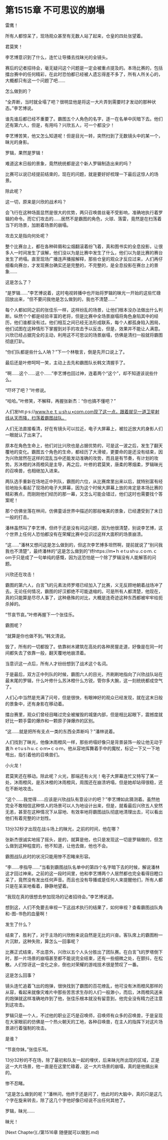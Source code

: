 # 第1515章 不可思议的崩塌

雷鹰！

所有人都惊呆了，现场观众甚至有无数人站了起来，仓皇的四处张望着。

君莫笑！

李艺博意识到了什么，连忙让导播去找昧光的全镜头。

赛后的记者招待会，毫无疑问这个问题是一定会被重点提及的。本场比赛的，包括擂台赛中的任何精彩，在此时恐怕都已经被人遗忘得差不多了，所有人所关心的，大概都只有这一个问题了吧……

怎么做到的？

“全弄断，当时就全塌了吧？很明显他是将这一大片弄到需要时才发动的那种状态。”李艺博说。

谁先谁后都已经不重要了。霸图五个人角色的名字，逐一在名单中灰暗下去。他们还有第六人，但是，有用吗？兴欣五人，可一个都没少！

李艺博苦笑，他又怎么知道呢！但是目光一转，突然扫到了无数镜头中的某一个，昧光的身影。

罗辑，果然是罗辑！

难道这末日般的景象，竟然统统都是这个新人罗辑制造出来的吗？

比赛可以说已经提前结束的，现在的问题，就是要好好梳理一下最后这惊人的场景。

除此呢？

这一切，原来是兴欣的战术吗？

会飞行在这种场面显然是很大的优势，两只召唤兽丝毫不受影响，准确地执行着罗辑的命令。而它们攻击的……居然不是霸图的角色，火球、落雷，竟然是在扫荡着当下的场景，加剧着场景的崩塌。

攻击又是指向何处呢？

整个比赛台上，都在各种碎屑和尘烟翻滚着纷飞着，真和图书实的全息投影，让很多人一时间发生了误解，他们没以为是比赛中发生了什么，他们以为是比赛的赛台发生了坍塌。直至现场广播连声播报解释，那些仓皇的观众才反应过来，人们再仔细看向赛台，才发现赛台确实还是完整的，不完整的，是全息投影在赛台上的景象……

这是怎么了？

“是罗辑……”李艺博说着，这时电视转播中也开始将罗辑的昧光一开始的这些忙碌回放出来，“但不要问我他是怎么做到的，我也不清楚……”

每个人都如同之前的张佳乐一样，这样纷乱的场景，让他们根本没办法做出什么判断。纵然个个都是经验丰富的老将，但是比赛中全场景崩塌将角色身陷其中的经历，他们谁都没有过。他们相互之间已经无法形成联系，每个人都孤身陷入困局，他们试图在这种情形下掌握到对手的攻击予以反击，但是，效果并不能让人满意。兴欣已经占据完全的主动，利用这不可思议的场景崩塌，仿佛是清扫一般就将霸图彻底打趴。

“你们队都是些什么人呐？”下一个林敬言，倒是先开口说上了。

最后还是叶修呵呵一笑，主动上去先和霸图队长韩文清握手了。

“啊……这个……这个……”李艺博也回过神，连着两个“这个”，却不知道该说些什么。

“吓坏了吧？”叶修说。

“哈哈。”叶修笑，不解释，再握张新杰：“你也搞不懂吧？”

人们发httｐs://www.hｅｔｕshｕ•coｍ.com现了这一点，跟着就见一道卫星射线从天而降，扫荡着霸图战队。

人们无法直接看清，好在有镜头可以拉近，电子大屏幕上，被拉近放大的身影人们一眼就认了出来了。

原本在角色生命上，他们对比兴欣也是占据优势的，可是这一波之后，发生了翻天覆地的变化。霸图五个角色的生命，都经历了大滑坡，更要命的是还没有结束，因为兴欣居然在这样的混乱当中还能发动准确的攻势，而且是有节奏，有计划的攻势。苏沐橙的沐雨橙风是主导，再之后，叶修的君莫笑，唐柔的寒烟柔，罗辑昧光的召唤兽，也相继加入进来。

两队选手重新在场地正中列队，霸图的六位，从比赛席里出来以后，就特别富有经验地抬头看起了现场的电子大屏幕，因为这个时候大屏幕上放的肯定是本场比赛的精彩赛点，而刚刚他们经历的那一幕，又怎么可能会错过，他们这时也需要找个答案呢！

那个仿佛坐落在林间，仿佛童话世界中描述的那般唯美的景象，已经遭受到了末日一般的打击。

潘林虽然叫了李艺博，但终于还是没有问这问题，因为他很清楚，别说李艺博，这个世界上任何人恐怕都没有在荣耀比赛中见识过这样大面积的场景崩溃。

“这……”潘林又想问这是怎么做到的，但这次李艺博多坦然啊，提前就说了“别问我我也不清楚”，最终潘林的“这是怎么做到的”终https://m•ｈｅtｕshｕ.cｏｍ.ｃom于只是成了一句单纯的感慨，因为这恐怕是一个除了罗辑没有人能解答的问题。

兴欣还在攻击！

霸图的第六人，白言飞的元素法师罗塔已经加入了比赛，义无反顾地朝着战场冲了去。无论任何情况，霸图的好汉都绝不可能退缩的。可是所有人都清楚，他现在，真的只能算是尽尽人事了，这种悬殊的对比，大概是连奇迹这种东西都被牢牢给扼杀掉的。

“节哀节哀。”叶修再握下一个张佳乐。

霸图呢？

“就算是你也做不到。”韩文清说。

毁了，所有的一切都毁了。依靠树木建筑在高处的各种房屋走道，好像是在同一时间都失去了依靠一般，翻天覆地地崩溃着。

当意识这一点后，所有人才纷纷想到了战术这个名词。

于是最后，双方正中列队的时候，霸图六人的目光，齐刷刷地指向了兴欣战队站在最末尾的罗辑，什么叶修什么苏沐橙什么方锐，管你多大腕，这一刻统统都成空气了。

人们心中当然是充满了问号，但是很快，有眼神好的观众已经发现，就在这末日般的景象中，还有身影在移动着。

擂台赛里，观众们曾经目睹过完全被摧毁的城堡内部，但是相比起眼下，震撼度就好比一颗手雷的爆炸和一颗原子弹爆炸的区别。

“这……就是把所有支点一类的东西全弄断吗？”潘林说着。

人们找到了昧光，他像沐雨橙风一样，那些坍塌好像只是背景装饰一般让他无动于衷ｈｅtｕsｈu.ｃｏｍ•ｃｏｍ，他从容地挥舞着手中的魔杖，标记一下又一下地甩出，指引着他的召唤兽们。

小火龙！

君莫笑还在移动。除此呢？火光，那端还有火光！电子大屏幕连忙又特写了某一处，沐雨橙风，是苏沐橙的沐雨橙风，周围还在崩溃坍塌，但是她却站得很稳，还在不断地攻击。

“这个……我觉得……应该是兴欣战队有意设计的吧？”李艺博如此猜测着。虽然他完全不敢相信这种惊人的场景可以人为地设计出来，但是，就看最后兴欣五人安然无恙，甚至在这种情况下从容地、有效率地将霸图战队彻底地清理出去，可以看出他们有着完整的计划性。

13分32秒才出现在战斗场上的昧光，之前的时间，他在哪？

张新杰很诚实地摇了摇头，是的，就算是他，也只是发现这一切是罗辑做的，但怎么做到这种程度的，他不知道，让他去做，他也不会。

霸图战队此时的状况只能用惨不忍睹来形容。

“李……李指导……”当看到霸图战队名单中的第四个名字暗下去的时候，解说潘林这才回过神来。之前的这一段时间里，他和李艺博两个人居然都也完全看得目瞪口呆了，竟然没有发出任何声音。而且也没有导播或是任何人来提醒他们，所有人都只是在呆呆地看着，静静地望着。

“我现在真的很想去参加现场的记者招待会。”李艺博说道。

想到这，人们不免要去审视一下这战术执行的结果了，如何审视？查看霸图战队角和-图-书色的血量啊！

发生了什么？

结束了，胜利了，对于主场的兴欣粉来说自然是无比的兴奋。客队席上的霸图粉一片沉默，这种失败，算怎么一回事呢？

比赛正式结束，不出意外，兴欣以五个人头分胜出了团队赛。在白言飞的罗塔倒下时，那一片场景的崩塌甚至都不能说完全结束，还有一些细微之处，在颤抖，在松散。人们惊讶这一变化之余，倒也对荣耀的游戏技术很是赞叹了一番。

这是怎么回事？

镜头连忙追着飞出的炮弹，很快找到了霸图的百花缭乱，他可没有沐雨橙风那样的从容，看起来就像灾难片中那些苦苦求生存的人们一般渺小，而后，沐雨橙风送来的炮弹就这样准确地炸到了他，张佳乐根本就没有留意到，他完全没有精力还注意到这攻击。

罗辑只是一个人，不过他的职业正巧是召唤师，召唤师有众多的召唤兽，于是呈现在大家眼前的仿佛是一个热火朝天的工地，各种召唤兽，在主人的指挥下对这片场景进行着强制的攻击。

是谁？

“节哀你妹。”张佳乐骂。

13分32秒的不在场，除了最初和队友一起的埋伏，后来昧光所出现的区域，正是这一大片场景，他一直是在这里忙碌着，这一大片场景的崩塌，真的是他搞出来的。

惨不忍睹。

“这是怎么做到的呢？”潘林问，他终于还是问了，他此时的大脑中，真的只是这几个字在旋来转去，除了这几个字他好像已经说不出任何其他了。

罗辑，昧光……

昧光！



[Next Chapter](./第1516章 随便就可以做到.md)